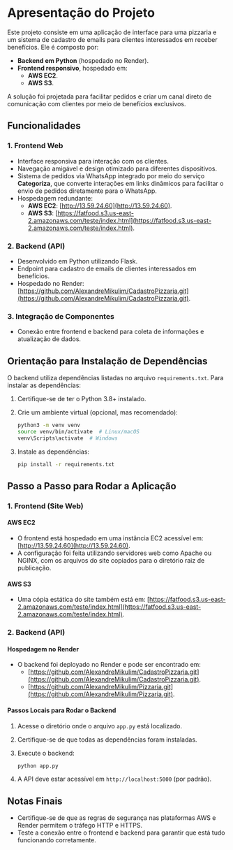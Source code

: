 
# Apresentação do Projeto

Este projeto consiste em uma aplicação de interface para uma pizzaria e um sistema de cadastro de emails para clientes interessados em receber benefícios. Ele é composto por:

- **Backend em Python** (hospedado no Render).
- **Frontend responsivo**, hospedado em:
  - **AWS EC2**.
  - **AWS S3**.

A solução foi projetada para facilitar pedidos e criar um canal direto de comunicação com clientes por meio de benefícios exclusivos.

## Funcionalidades

### 1. Frontend Web

- Interface responsiva para interação com os clientes.
- Navegação amigável e design otimizado para diferentes dispositivos.
- Sistema de pedidos via WhatsApp integrado por meio do serviço **Categoriza**, que converte interações em links dinâmicos para facilitar o envio de pedidos diretamente para o WhatsApp.
- Hospedagem redundante:
  - **AWS EC2**: [http://13.59.24.60](http://13.59.24.60).
  - **AWS S3**: [https://fatfood.s3.us-east-2.amazonaws.com/teste/index.html](https://fatfood.s3.us-east-2.amazonaws.com/teste/index.html).

### 2. Backend (API)

- Desenvolvido em Python utilizando Flask.
- Endpoint para cadastro de emails de clientes interessados em benefícios.
- Hospedado no Render: [https://github.com/AlexandreMikulim/CadastroPizzaria.git](https://github.com/AlexandreMikulim/CadastroPizzaria.git).

### 3. Integração de Componentes

- Conexão entre frontend e backend para coleta de informações e atualização de dados.

## Orientação para Instalação de Dependências

O backend utiliza dependências listadas no arquivo `requirements.txt`. Para instalar as dependências:

1. Certifique-se de ter o Python 3.8+ instalado.
2. Crie um ambiente virtual (opcional, mas recomendado):

   ```bash
   python3 -m venv venv
   source venv/bin/activate  # Linux/macOS
   venv\Scripts\activate  # Windows
   ```

3. Instale as dependências:

   ```bash
   pip install -r requirements.txt
   ```

## Passo a Passo para Rodar a Aplicação

### 1. Frontend (Site Web)

#### AWS EC2

- O frontend está hospedado em uma instância EC2 acessível em: [http://13.59.24.60](http://13.59.24.60).
- A configuração foi feita utilizando servidores web como Apache ou NGINX, com os arquivos do site copiados para o diretório raiz de publicação.

#### AWS S3

- Uma cópia estática do site também está em: [https://fatfood.s3.us-east-2.amazonaws.com/teste/index.html](https://fatfood.s3.us-east-2.amazonaws.com/teste/index.html).

### 2. Backend (API)

#### Hospedagem no Render

- O backend foi deployado no Render e pode ser encontrado em:
  - [https://github.com/AlexandreMikulim/CadastroPizzaria.git](https://github.com/AlexandreMikulim/CadastroPizzaria.git).
  - [https://github.com/AlexandreMikulim/Pizzaria.git](https://github.com/AlexandreMikulim/Pizzaria.git).

#### Passos Locais para Rodar o Backend

1. Acesse o diretório onde o arquivo `app.py` está localizado.
2. Certifique-se de que todas as dependências foram instaladas.
3. Execute o backend:

   ```bash
   python app.py
   ```

4. A API deve estar acessível em `http://localhost:5000` (por padrão).

## Notas Finais

- Certifique-se de que as regras de segurança nas plataformas AWS e Render permitem o tráfego HTTP e HTTPS.
- Teste a conexão entre o frontend e backend para garantir que está tudo funcionando corretamente.
